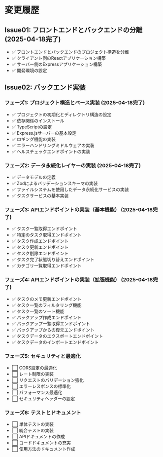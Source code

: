 # 変更履歴

## Issue01: フロントエンドとバックエンドの分離 (2025-04-18完了)
- ✅ フロントエンドとバックエンドのプロジェクト構造を分離
- ✅ クライアント側のReactアプリケーション構築
- ✅ サーバー側のExpressアプリケーション構築
- ✅ 開発環境の設定

## Issue02: バックエンド実装

### フェーズ1: プロジェクト構造とベース実装 (2025-04-18完了)
- ✅ プロジェクトの初期化とディレクトリ構造の設定
- ✅ 依存関係のインストール
- ✅ TypeScriptの設定
- ✅ Express.jsサーバーの基本設定
- ✅ ロギング機能の実装
- ✅ エラーハンドリングミドルウェアの実装
- ✅ ヘルスチェックエンドポイントの実装

### フェーズ2: データ永続化レイヤーの実装 (2025-04-18完了)
- ✅ データモデルの定義
- ✅ Zodによるバリデーションスキーマの実装
- ✅ ファイルシステムを使用したデータ永続化サービスの実装
- ✅ タスクサービスの基本実装

### フェーズ3: APIエンドポイントの実装（基本機能） (2025-04-18完了)
- ✅ タスク一覧取得エンドポイント
- ✅ 特定のタスク取得エンドポイント
- ✅ タスク作成エンドポイント
- ✅ タスク更新エンドポイント
- ✅ タスク削除エンドポイント
- ✅ タスク完了状態切り替えエンドポイント
- ✅ カテゴリ一覧取得エンドポイント

### フェーズ4: APIエンドポイントの実装（拡張機能） (2025-04-18完了)
- ✅ タスクのメモ更新エンドポイント
- ✅ タスク一覧のフィルタリング機能
- ✅ タスク一覧のソート機能
- ✅ バックアップ作成エンドポイント
- ✅ バックアップ一覧取得エンドポイント
- ✅ バックアップからの復元エンドポイント
- ✅ タスクデータのエクスポートエンドポイント
- ✅ タスクデータのインポートエンドポイント

### フェーズ5: セキュリティと最適化
- ⬜ CORS設定の最適化
- ⬜ レート制限の実装
- ⬜ リクエストのバリデーション強化
- ⬜ エラーレスポンスの標準化
- ⬜ パフォーマンス最適化
- ⬜ セキュリティヘッダーの設定

### フェーズ6: テストとドキュメント
- ⬜ 単体テストの実装
- ⬜ 統合テストの実装
- ⬜ APIドキュメントの作成
- ⬜ コードドキュメントの充実
- ⬜ 使用方法のドキュメント作成
